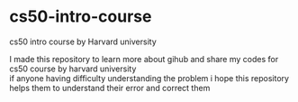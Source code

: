 # cs50-intro-course
cs50 intro course by Harvard university


  I made this repository to learn more about gihub and share my codes for cs50 course by harvard university  
  if anyone having difficulty understanding the problem i hope this repository helps them to understand their error and correct them  
